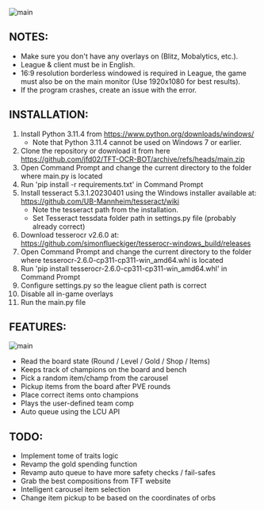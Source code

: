 ![main](https://i.imgur.com/roX0N3C.png)

## NOTES:
- Make sure you don't have any overlays on (Blitz, Mobalytics, etc.).
- League & client must be in English.
- 16:9 resolution borderless windowed is required in League, the game must also be on the main monitor (Use 1920x1080 for best results).
- If the program crashes, create an issue with the error.

## INSTALLATION:
1. Install Python 3.11.4 from https://www.python.org/downloads/windows/
   - Note that Python 3.11.4 cannot be used on Windows 7 or earlier.
2. Clone the repository or download it from here https://github.com/jfd02/TFT-OCR-BOT/archive/refs/heads/main.zip
3. Open Command Prompt and change the current directory to the folder where main.py is located 
4. Run 'pip install -r requirements.txt' in Command Prompt
5. Install tesseract 5.3.1.20230401 using the Windows installer available at: https://github.com/UB-Mannheim/tesseract/wiki
   - Note the tesseract path from the installation.
   - Set Tesseract tessdata folder path in settings.py file (probably already correct)
6. Download tesserocr v2.6.0 at: https://github.com/simonflueckiger/tesserocr-windows_build/releases
7. Open Command Prompt and change the current directory to the folder where tesserocr-2.6.0-cp311-cp311-win_amd64.whl is located
8. Run 'pip install tesserocr-2.6.0-cp311-cp311-win_amd64.whl' in Command Prompt
7. Configure settings.py so the league client path is correct
8. Disable all in-game overlays
9. Run the main.py file

## FEATURES:
![main](https://i.imgur.com/1bXOmag.png)
- Read the board state (Round / Level / Gold / Shop / Items)
- Keeps track of champions on the board and bench
- Pick a random item/champ from the carousel
- Pickup items from the board after PVE rounds
- Place correct items onto champions
- Plays the user-defined team comp
- Auto queue using the LCU API

## TODO:
- Implement tome of traits logic
- Revamp the gold spending function
- Revamp auto queue to have more safety checks / fail-safes
- Grab the best compositions from TFT website
- Intelligent carousel item selection
- Change item pickup to be based on the coordinates of orbs
